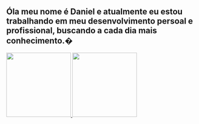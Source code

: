 ## Óla meu nome é Daniel e atualmente eu estou trabalhando em meu desenvolvimento persoal e profissional, buscando a cada dia mais conhecimento.� 
<div align = "centro">
  <a href="https://github.com/daniel9821">
  <img height="170em" src="https://github-readme-stats.vercel.app/api?username=daniel9821&show_icons=true&theme=dracula&include_all_commits=true&count_private=true"/>
  <img height="170em" src="https://github-readme-stats.vercel.app/api/top-langs/?username=daniel9821&layout=compact&langs_count=7&theme=dracula"/>
</div>
